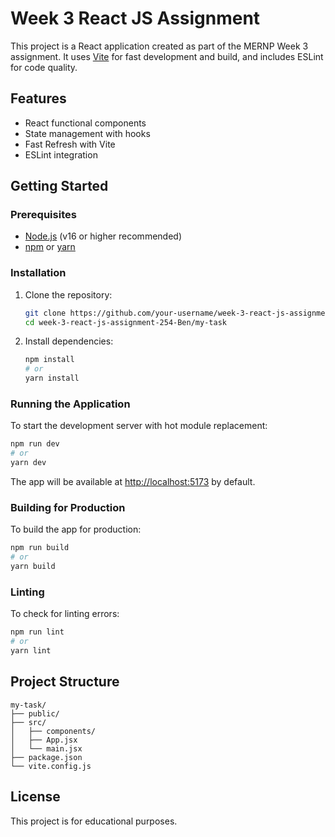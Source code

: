 # Week 3 React JS Assignment

This project is a React application created as part of the MERNP Week 3 assignment. It uses [Vite](https://vitejs.dev/) for fast development and build, and includes ESLint for code quality.

## Features

- React functional components
- State management with hooks
- Fast Refresh with Vite
- ESLint integration

## Getting Started

### Prerequisites

- [Node.js](https://nodejs.org/) (v16 or higher recommended)
- [npm](https://www.npmjs.com/) or [yarn](https://yarnpkg.com/)

### Installation

1. Clone the repository:
   ```bash
   git clone https://github.com/your-username/week-3-react-js-assignment-254-Ben.git
   cd week-3-react-js-assignment-254-Ben/my-task
   ```

2. Install dependencies:
   ```bash
   npm install
   # or
   yarn install
   ```

### Running the Application

To start the development server with hot module replacement:
```bash
npm run dev
# or
yarn dev
```

The app will be available at [http://localhost:5173](http://localhost:5173) by default.

### Building for Production

To build the app for production:
```bash
npm run build
# or
yarn build
```

### Linting

To check for linting errors:
```bash
npm run lint
# or
yarn lint
```

## Project Structure

```
my-task/
├── public/
├── src/
│   ├── components/
│   ├── App.jsx
│   └── main.jsx
├── package.json
└── vite.config.js
```

## License

This project is for educational purposes.
